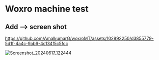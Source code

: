 # Woxro machine test
## Add --> screen shot

https://github.com/AmalkumarG/woxroMT/assets/102892250/d3855779-5d1f-4a4c-9ab6-4c134f5c5fcc

![Screenshot_20240617_122444](https://github.com/AmalkumarG/woxroMT/assets/102892250/70650ae2-2f6a-473b-9945-bd56fb0a7ef3)
